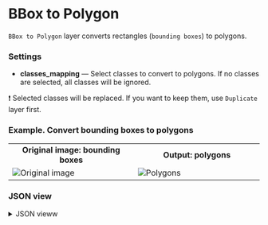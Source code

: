 # BBox to Polygon

`BBox to Polygon` layer converts rectangles (`bounding boxes`) to polygons.

### Settings

- **classes_mapping** — Select classes to convert to polygons. If no classes are selected, all classes will be ignored.

❗ Selected classes will be replaced. If you want to keep them, use `Duplicate` layer first.

### Example. Convert bounding boxes to polygons

<table>
<tr>
<td style="text-align:center; width:50%"><strong>Original image: bounding boxes</strong></td>
<td style="text-align:center; width:50%"><strong>Output: polygons</strong></td>
</tr>
<tr>
<td> <img src="https://github.com/supervisely-ecosystem/ml-nodes/assets/79905215/d58ae002-f23f-499e-b136-192c7719c500" alt="Original image" /> </td>
<td> <img src="https://github.com/supervisely-ecosystem/ml-nodes/assets/79905215/a8b53945-a908-4070-a7ed-9c1902f46c27" alt="Polygons" /> </td>
</tr>
</table>

### JSON view

<details>
  <summary>JSON vieww</summary>
<pre>
{
  "action": "bbox2poly",
  "src": ["$data_5"],
  "dst": "$bbox2poly_7",
  "settings": {
    "classes_mapping": {
        "peas": "__default__"
    }
  }
}
</pre>
</details>
